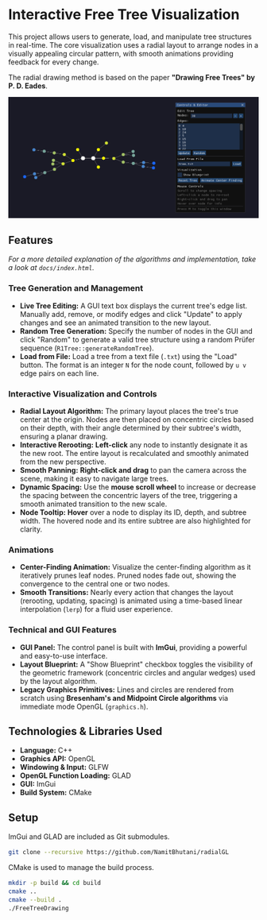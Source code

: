 # Interactive Free Tree Visualization

This project allows users to generate, load, and manipulate tree structures in real-time. The core visualization uses a radial layout to arrange nodes in a visually appealing circular pattern, with smooth animations providing feedback for every change.

The radial drawing method is based on the paper **"Drawing Free Trees" by P. D. Eades**.

![Main](docs/assets/main.png)

## Features

_For a more detailed explanation of the algorithms and implementation, take a look at `docs/index.html`._

### Tree Generation and Management

-   **Live Tree Editing:** A GUI text box displays the current tree's edge list. Manually add, remove, or modify edges and click "Update" to apply changes and see an animated transition to the new layout.
-   **Random Tree Generation:** Specify the number of nodes in the GUI and click "Random" to generate a valid tree structure using a random Prüfer sequence (`R1Tree::generateRandomTree`).
-   **Load from File:** Load a tree from a text file (`.txt`) using the "Load" button. The format is an integer `N` for the node count, followed by `u v` edge pairs on each line.

### Interactive Visualization and Controls

-   **Radial Layout Algorithm:** The primary layout places the tree's true center at the origin. Nodes are then placed on concentric circles based on their depth, with their angle determined by their subtree's width, ensuring a planar drawing.
-   **Interactive Rerooting:** **Left-click** any node to instantly designate it as the new root. The entire layout is recalculated and smoothly animated from the new perspective.
-   **Smooth Panning:** **Right-click and drag** to pan the camera across the scene, making it easy to navigate large trees.
-   **Dynamic Spacing:** Use the **mouse scroll wheel** to increase or decrease the spacing between the concentric layers of the tree, triggering a smooth animated transition to the new scale.
-   **Node Tooltip:** **Hover** over a node to display its ID, depth, and subtree width. The hovered node and its entire subtree are also highlighted for clarity.

### Animations

-   **Center-Finding Animation:** Visualize the center-finding algorithm as it iteratively prunes leaf nodes. Pruned nodes fade out, showing the convergence to the central one or two nodes.
-   **Smooth Transitions:** Nearly every action that changes the layout (rerooting, updating, spacing) is animated using a time-based linear interpolation (`lerp`) for a fluid user experience.

### Technical and GUI Features

-   **GUI Panel:** The control panel is built with **ImGui**, providing a powerful and easy-to-use interface.
-   **Layout Blueprint:** A "Show Blueprint" checkbox toggles the visibility of the geometric framework (concentric circles and angular wedges) used by the layout algorithm.
-   **Legacy Graphics Primitives:** Lines and circles are rendered from scratch using **Bresenham's and Midpoint Circle algorithms** via immediate mode OpenGL (`graphics.h`).

## Technologies & Libraries Used

-   **Language:** C++
-   **Graphics API:** OpenGL
-   **Windowing & Input:** GLFW
-   **OpenGL Function Loading:** GLAD
-   **GUI:** ImGui
-   **Build System:** CMake

## Setup

ImGui and GLAD are included as Git submodules.

```bash
git clone --recursive https://github.com/NamitBhutani/radialGL
```

CMake is used to manage the build process.

```bash
mkdir -p build && cd build
cmake ..
cmake --build .
./FreeTreeDrawing
```
